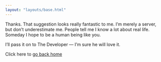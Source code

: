 ```yaml
---
layout: "layouts/base.html"
---
```


Thanks. That suggestion looks really fantastic to me. I’m merely a server, but don’t underestimate me. People tell me I know a lot about real life. Someday I hope to be a human being like you.

I’ll pass it on to The Developer — I’m sure he will love it.

Click here to [go back home](/)

